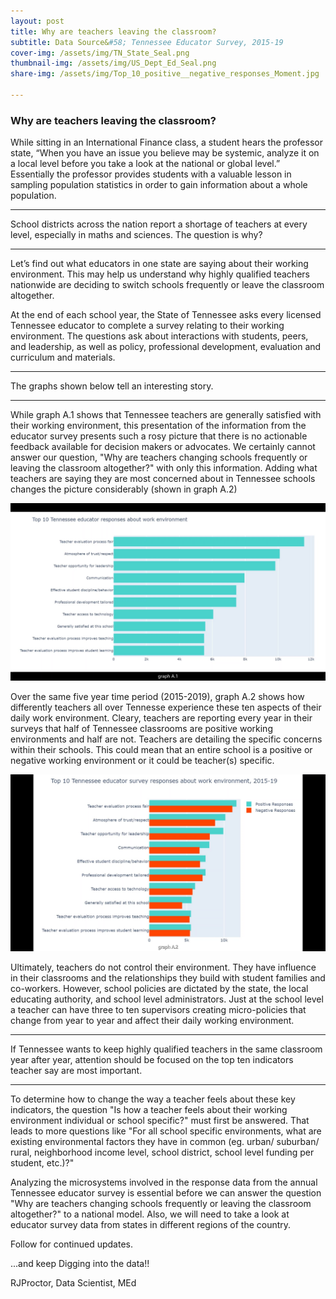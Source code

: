 ```yaml
---
layout: post
title: Why are teachers leaving the classroom?
subtitle: Data Source&#58; Tennessee Educator Survey, 2015-19
cover-img: /assets/img/TN_State_Seal.png
thumbnail-img: /assets/img/US_Dept_Ed_Seal.png
share-img: /assets/img/Top_10_positive__negative_responses_Moment.jpg

---
```


### **Why are teachers leaving the classroom?**

While sitting in an International Finance class, a student hears the professor state, “When you have an issue you believe may be systemic, analyze it on a local level before you take a look at the national or global level.”  Essentially the professor provides students with a valuable  lesson in sampling population statistics in order to gain information about a whole population. 


---


School districts across the nation report a shortage of teachers at every level, especially in maths and sciences.    The question is why?


---


Let’s find out what educators in one state are saying about their working environment.  This may help us understand why highly qualified teachers nationwide are deciding to switch schools frequently or leave the classroom altogether. 

At the end of each school year, the State of Tennessee asks every licensed Tennessee educator to complete a survey relating to their working environment.  The questions ask about interactions with students, peers, and leadership, as well as policy, professional development, evaluation and curriculum and materials.   


---


The graphs shown below tell an interesting story. 

---

While graph A.1 shows that Tennessee teachers are generally satisfied with their working environment, this presentation of the information from the educator survey presents such a rosy picture that there is no actionable feedback available for decision makers or advocates.  We certainly cannot answer our question, "Why are teachers changing schools frequently or leaving the classroom altogether?" with only this information.  Adding what teachers are saying they are most concerned about in Tennessee schools changes the picture considerably (shown in graph A.2)

![](/assets/img/Top_10_positive_responses_Moment.jpg)

Over the same five year time period (2015-2019), graph A.2 shows how differently teachers all over Tennesse experience these ten aspects of their daily work environment. Cleary, teachers are reporting every year in their surveys that half of Tennessee classrooms are positive working environments and half are not. Teachers are detailing the specific concerns within their schools.  This could mean that an entire school is a positive or negative working environment or it could be teacher(s) specific.  

![](/assets/img/Top_10_positive__negative_responses_Moment.jpg)

Ultimately, teachers do not control their environment.  They have influence in their classrooms and the relationships they build with student families and co-workers.  However, school policies are dictated by the state, the local educating authority, and school level administrators.  Just at the school level a teacher can have three to ten supervisors creating micro-policies that change from year to year and affect their daily working environment.

---

If Tennessee wants to keep highly qualified teachers in the same classroom year after year, attention should be focused on the top ten indicators teacher say are most important.  

---

To determine how to change the way a teacher feels about these key indicators, the question "Is how a teacher feels about their working environment individual or school specific?" must first be answered. That leads to more questions like "For all school specific environments, what are existing environmental factors they have in common (eg. urban/ suburban/ rural, neighborhood income level, school district, school level funding per student, etc.)?" 

Analyzing the microsystems involved in the response data from the annual Tennessee educator survey is essential before we can answer the question "Why are teachers changing schools frequently or leaving the classroom altogether?" to a national model.  Also, we will need to take a look at educator survey data from states in different regions of the country.

Follow for continued updates.

...and keep Digging into the data!!

RJProctor, Data Scientist, MEd
